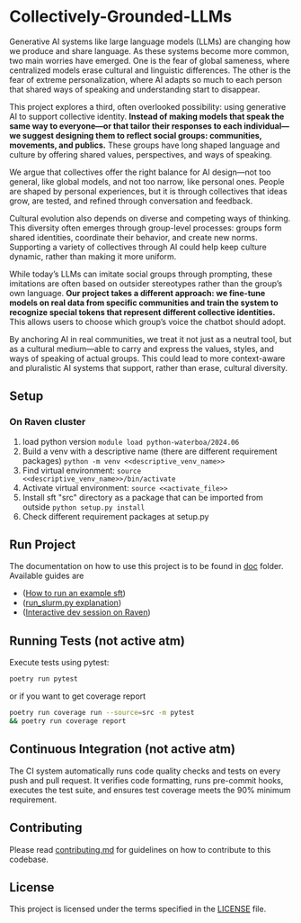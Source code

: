 # Collectively-Grounded-LLMs

Generative AI systems like large language models (LLMs) are changing how we produce and share language. As these systems become more common, two main worries have emerged. One is the fear of global sameness, where centralized models erase cultural and linguistic differences. The other is the fear of extreme personalization, where AI adapts so much to each person that shared ways of speaking and understanding start to disappear.

This project explores a third, often overlooked possibility: using generative AI to support collective identity. **Instead of making models that speak the same way to everyone—or that tailor their responses to each individual—we suggest designing them to reflect social groups: communities, movements, and publics.** These groups have long shaped language and culture by offering shared values, perspectives, and ways of speaking.

We argue that collectives offer the right balance for AI design—not too general, like global models, and not too narrow, like personal ones. People are shaped by personal experiences, but it is through collectives that ideas grow, are tested, and refined through conversation and feedback.

Cultural evolution also depends on diverse and competing ways of thinking. This diversity often emerges through group-level processes: groups form shared identities, coordinate their behavior, and create new norms. Supporting a variety of collectives through AI could help keep culture dynamic, rather than making it more uniform.

While today’s LLMs can imitate social groups through prompting, these imitations are often based on outsider stereotypes rather than the group’s own language. **Our project takes a different approach: we fine-tune models on real data from specific communities and train the system to recognize special tokens that represent different collective identities.** This allows users to choose which group’s voice the chatbot should adopt.

By anchoring AI in real communities, we treat it not just as a neutral tool, but as a cultural medium—able to carry and express the values, styles, and ways of speaking of actual groups. This could lead to more context-aware and pluralistic AI systems that support, rather than erase, cultural diversity.

## Setup

### On Raven cluster
1. load python version `module load python-waterboa/2024.06`
2. Build a venv with a descriptive name (there are different requirement packages) `python -m venv <<descriptive_venv_name>>`
3. Find virtual environment: `source <<descriptive_venv_name>>/bin/activate`
5. Activate virtual environment: `source <<activate_file>>`
6. Install sft "src" directory as a package that can be imported from outside `python setup.py install`
7. Check different requirement packages at setup.py

## Run Project

The documentation on how to use this project is to be found in [doc](doc/) folder. Available guides are

- ([How to run an example sft](docs/fine_tuning.md))
- ([run_slurm.py explanation](docs/run_slurm.md))
- ([Interactive dev session on Raven](docs/get_ipython_shell_on_raven.md))


## Running Tests (not active atm)

Execute tests using pytest:
```bash
poetry run pytest
```
or if you want to get coverage report
```bash
poetry run coverage run --source=src -m pytest
&& poetry run coverage report
```

## Continuous Integration (not active atm)

The CI  system automatically runs code quality checks and tests on every push and pull request. It verifies code formatting, runs pre-commit hooks, executes the test suite, and ensures test coverage meets the 90% minimum requirement.

## Contributing

Please read [contributing.md](contributing.md) for guidelines on how to
contribute to this codebase.

## License

This project is licensed under the terms specified in the [LICENSE](LICENSE)
file.